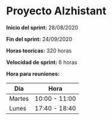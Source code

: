 # Proyecto Alzhistant 
**Inicio del sprint:** 28/08/2020

**Fin del sprint:** 24/09/2020

**Horas teoricas:** 320 horas

**Velocidad de sprint:** 6 horas

**Hora para reuniones:**

| Día | Hora |
| --- | --- |
| Martes | 10:00 - 11:00 |
| Lunes | 17:40 - 18:40 | 


